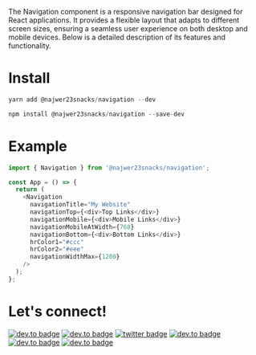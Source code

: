 The Navigation component is a responsive navigation bar designed for React applications. It provides a flexible layout that adapts to different screen sizes, ensuring a seamless user experience on both desktop and mobile devices. Below is a detailed description of its features and functionality.

# Install

```js
yarn add @najwer23snacks/navigation --dev
```

```js
npm install @najwer23snacks/navigation --save-dev
```

# Example

```typescript
import { Navigation } from '@najwer23snacks/navigation';

const App = () => {
  return (
    <Navigation
      navigationTitle="My Website"
      navigationTop={<div>Top Links</div>}
      navigationMobile={<div>Mobile Links</div>}
      navigationMobileAtWidth={768}
      navigationBottom={<div>Bottom Links</div>}
      hrColor1="#ccc"
      hrColor2="#eee"
      navigationWidthMax={1200}
    />
  );
};
```

# Let's connect!

[![dev.to badge](https://img.shields.io/badge/-Portfolio-%239F2B68?style=flat&logo=GoogleChrome&logoColor=white)](https://najwer23.github.io/)
[![dev.to badge](https://img.shields.io/badge/-Résumé-%23017745?style=flat&logo=AdobeAcrobatReader&logoColor=white)](https://najwer23.github.io/resume/)
[![twitter badge](https://img.shields.io/badge/-najwer23-%231FA1F1?style=flat&logo=x&logoColor=white)](https://twitter.com/najwer23)
[![dev.to badge](https://img.shields.io/badge/-najwer23-%230177B5?style=flat&logo=linkedin)](https://www.linkedin.com/in/najwer23)
[![dev.to badge](https://img.shields.io/badge/-najwer23-%23ffffff?style=flat&logo=Leetcode)](https://leetcode.com/najwer23/)
[![dev.to badge](https://img.shields.io/badge/-najwer23-%23cb3837?style=flat&logo=Npm)](https://www.npmjs.com/~najwer23)
